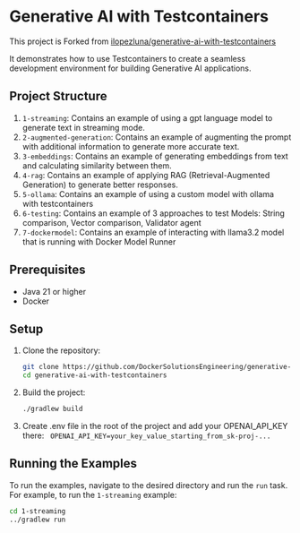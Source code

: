 # Generative AI with Testcontainers

This project is Forked from [ilopezluna/generative-ai-with-testcontainers](https://github.com/ilopezluna/generative-ai-with-testcontainers)

It demonstrates how to use Testcontainers to create a seamless development environment for building Generative AI applications.

## Project Structure

1. `1-streaming`: Contains an example of using a gpt language model to generate text in streaming mode.
2. `2-augmented-generation`: Contains an example of augmenting the prompt with additional information to generate more accurate text.
3. `3-embeddings`: Contains an example of generating embeddings from text and calculating similarity between them.
4. `4-rag`: Contains an example of applying RAG (Retrieval-Augmented Generation) to generate better responses.
5. `5-ollama`: Contains an example of using a custom model with ollama with testcontainers
6. `6-testing`: Contains an example of 3 approaches to test Models: String comparison, Vector comparison, Validator agent
7. `7-dockermodel`: Contains an example of interacting with llama3.2 model that is running with Docker Model Runner

## Prerequisites

- Java 21 or higher
- Docker

## Setup

1. Clone the repository:
    ```sh
    git clone https://github.com/DockerSolutionsEngineering/generative-ai-with-testcontainers.git
    cd generative-ai-with-testcontainers
    ```

2. Build the project:
    ```sh
    ./gradlew build
    ```
3. Create .env file in the root of the project and add your OPENAI_API_KEY there:
   ``` OPENAI_API_KEY=your_key_value_starting_from_sk-proj-...```

## Running the Examples

To run the examples, navigate to the desired directory and run the `run` task. For example, to run the `1-streaming` example:

```sh
cd 1-streaming
../gradlew run